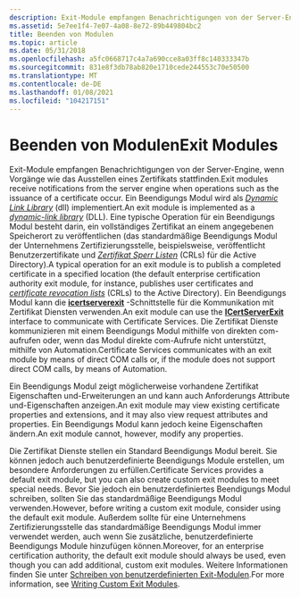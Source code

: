 ```yaml
---
description: Exit-Module empfangen Benachrichtigungen von der Server-Engine, wenn Vorgänge wie das Ausstellen eines Zertifikats stattfinden.
ms.assetid: 5e7ee1f4-7e07-4a08-8e72-89b449804bc2
title: Beenden von Modulen
ms.topic: article
ms.date: 05/31/2018
ms.openlocfilehash: a5fc0668717c4a7a690cce8a03ff8c140333347b
ms.sourcegitcommit: 831e8f3db78ab820e1710cede244553c70e50500
ms.translationtype: MT
ms.contentlocale: de-DE
ms.lasthandoff: 01/08/2021
ms.locfileid: "104217151"
---
```

# <a name="exit-modules"></a><span data-ttu-id="d23d1-103">Beenden von Modulen</span><span class="sxs-lookup"><span data-stu-id="d23d1-103">Exit Modules</span></span>

<span data-ttu-id="d23d1-104">Exit-Module empfangen Benachrichtigungen von der Server-Engine, wenn Vorgänge wie das Ausstellen eines Zertifikats stattfinden.</span><span class="sxs-lookup"><span data-stu-id="d23d1-104">Exit modules receive notifications from the server engine when operations such as the issuance of a certificate occur.</span></span> <span data-ttu-id="d23d1-105">Ein Beendigungs Modul wird als [*Dynamic Link Library*](../secgloss/d-gly.md) (dll) implementiert.</span><span class="sxs-lookup"><span data-stu-id="d23d1-105">An exit module is implemented as a [*dynamic-link library*](../secgloss/d-gly.md) (DLL).</span></span> <span data-ttu-id="d23d1-106">Eine typische Operation für ein Beendigungs Modul besteht darin, ein vollständiges Zertifikat an einem angegebenen Speicherort zu veröffentlichen (das standardmäßige Beendigungs Modul der Unternehmens Zertifizierungsstelle, beispielsweise, veröffentlicht Benutzerzertifikate und [*Zertifikat Sperr Listen*](../secgloss/c-gly.md) (CRLs) für die Active Directory).</span><span class="sxs-lookup"><span data-stu-id="d23d1-106">A typical operation for an exit module is to publish a completed certificate in a specified location (the default enterprise certification authority exit module, for instance, publishes user certificates and [*certificate revocation lists*](../secgloss/c-gly.md) (CRLs) to the Active Directory).</span></span> <span data-ttu-id="d23d1-107">Ein Beendigungs Modul kann die [**icertserverexit**](/windows/desktop/api/Certif/nn-certif-icertserverexit) -Schnittstelle für die Kommunikation mit Zertifikat Diensten verwenden.</span><span class="sxs-lookup"><span data-stu-id="d23d1-107">An exit module can use the [**ICertServerExit**](/windows/desktop/api/Certif/nn-certif-icertserverexit) interface to communicate with Certificate Services.</span></span> <span data-ttu-id="d23d1-108">Die Zertifikat Dienste kommunizieren mit einem Beendigungs Modul mithilfe von direkten com-aufrufen oder, wenn das Modul direkte com-Aufrufe nicht unterstützt, mithilfe von Automation.</span><span class="sxs-lookup"><span data-stu-id="d23d1-108">Certificate Services communicates with an exit module by means of direct COM calls or, if the module does not support direct COM calls, by means of Automation.</span></span>

<span data-ttu-id="d23d1-109">Ein Beendigungs Modul zeigt möglicherweise vorhandene Zertifikat Eigenschaften und-Erweiterungen an und kann auch Anforderungs Attribute und-Eigenschaften anzeigen.</span><span class="sxs-lookup"><span data-stu-id="d23d1-109">An exit module may view existing certificate properties and extensions, and it may also view request attributes and properties.</span></span> <span data-ttu-id="d23d1-110">Ein Beendigungs Modul kann jedoch keine Eigenschaften ändern.</span><span class="sxs-lookup"><span data-stu-id="d23d1-110">An exit module cannot, however, modify any properties.</span></span>

<span data-ttu-id="d23d1-111">Die Zertifikat Dienste stellen ein Standard Beendigungs Modul bereit. Sie können jedoch auch benutzerdefinierte Beendigungs Module erstellen, um besondere Anforderungen zu erfüllen.</span><span class="sxs-lookup"><span data-stu-id="d23d1-111">Certificate Services provides a default exit module, but you can also create custom exit modules to meet special needs.</span></span> <span data-ttu-id="d23d1-112">Bevor Sie jedoch ein benutzerdefiniertes Beendigungs Modul schreiben, sollten Sie das standardmäßige Beendigungs Modul verwenden.</span><span class="sxs-lookup"><span data-stu-id="d23d1-112">However, before writing a custom exit module, consider using the default exit module.</span></span> <span data-ttu-id="d23d1-113">Außerdem sollte für eine Unternehmens Zertifizierungsstelle das standardmäßige Beendigungs Modul immer verwendet werden, auch wenn Sie zusätzliche, benutzerdefinierte Beendigungs Module hinzufügen können.</span><span class="sxs-lookup"><span data-stu-id="d23d1-113">Moreover, for an enterprise certification authority, the default exit module should always be used, even though you can add additional, custom exit modules.</span></span> <span data-ttu-id="d23d1-114">Weitere Informationen finden Sie unter [Schreiben von benutzerdefinierten Exit-Modulen](writing-custom-exit-modules.md).</span><span class="sxs-lookup"><span data-stu-id="d23d1-114">For more information, see [Writing Custom Exit Modules](writing-custom-exit-modules.md).</span></span>

 

 
